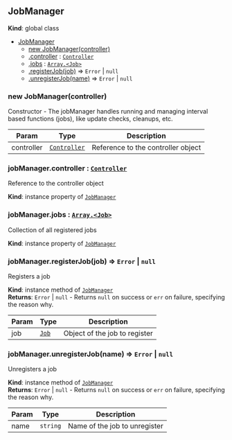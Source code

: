 <a name="JobManager"></a>

## JobManager
**Kind**: global class  

* [JobManager](#JobManager)
    * [new JobManager(controller)](#new_JobManager_new)
    * [.controller](#JobManager+controller) : [<code>Controller</code>](#Controller)
    * [.jobs](#JobManager+jobs) : [<code>Array.&lt;Job&gt;</code>](#Job)
    * [.registerJob(job)](#JobManager+registerJob) ⇒ <code>Error</code> \| <code>null</code>
    * [.unregisterJob(name)](#JobManager+unregisterJob) ⇒ <code>Error</code> \| <code>null</code>

<a name="new_JobManager_new"></a>

### new JobManager(controller)
Constructor - The jobManager handles running and managing interval based functions (jobs), like update checks, cleanups, etc.


| Param | Type | Description |
| --- | --- | --- |
| controller | [<code>Controller</code>](#Controller) | Reference to the controller object |

<a name="JobManager+controller"></a>

### jobManager.controller : [<code>Controller</code>](#Controller)
Reference to the controller object

**Kind**: instance property of [<code>JobManager</code>](#JobManager)  
<a name="JobManager+jobs"></a>

### jobManager.jobs : [<code>Array.&lt;Job&gt;</code>](#Job)
Collection of all registered jobs

**Kind**: instance property of [<code>JobManager</code>](#JobManager)  
<a name="JobManager+registerJob"></a>

### jobManager.registerJob(job) ⇒ <code>Error</code> \| <code>null</code>
Registers a job

**Kind**: instance method of [<code>JobManager</code>](#JobManager)  
**Returns**: <code>Error</code> \| <code>null</code> - Returns `null` on success or `err` on failure, specifying the reason why.  

| Param | Type | Description |
| --- | --- | --- |
| job | [<code>Job</code>](#Job) | Object of the job to register |

<a name="JobManager+unregisterJob"></a>

### jobManager.unregisterJob(name) ⇒ <code>Error</code> \| <code>null</code>
Unregisters a job

**Kind**: instance method of [<code>JobManager</code>](#JobManager)  
**Returns**: <code>Error</code> \| <code>null</code> - Returns `null` on success or `err` on failure, specifying the reason why.  

| Param | Type | Description |
| --- | --- | --- |
| name | <code>string</code> | Name of the job to unregister |

